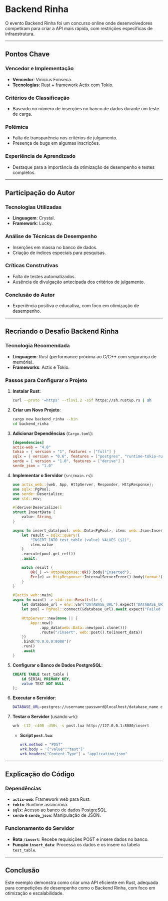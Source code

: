 # Backend Rinha

O evento Backend Rinha foi um concurso online onde desenvolvedores competiram para criar a API mais rápida, com restrições específicas de infraestrutura.

---

## Pontos Chave

### Vencedor e Implementação

- **Vencedor**: Vinicius Fonseca.
- **Tecnologias**: Rust + framework Actix com Tokio.

### Critérios de Classificação

- Baseado no número de inserções no banco de dados durante um teste de carga.

### Polêmica

- Falta de transparência nos critérios de julgamento.
- Presença de bugs em algumas inscrições.

### Experiência de Aprendizado

- Destaque para a importância da otimização de desempenho e testes completos.

---

## Participação do Autor

### Tecnologias Utilizadas

- **Linguagem**: Crystal.
- **Framework**: Lucky.

### Análise de Técnicas de Desempenho

- Inserções em massa no banco de dados.
- Criação de índices especiais para pesquisas.

### Críticas Construtivas

- Falta de testes automatizados.
- Ausência de divulgação antecipada dos critérios de julgamento.

### Conclusão do Autor

- Experiência positiva e educativa, com foco em otimização de desempenho.

---

## Recriando o Desafio Backend Rinha

### Tecnologia Recomendada

- **Linguagem**: Rust (performance próxima ao C/C++ com segurança de memória).
- **Frameworks**: Actix e Tokio.

### Passos para Configurar o Projeto

1. **Instalar Rust**:

   ```bash
   curl --proto '=https' --tlsv1.2 -sSf https://sh.rustup.rs | sh
   ```

2. **Criar um Novo Projeto**:

   ```bash
   cargo new backend_rinha --bin
   cd backend_rinha
   ```

3. **Adicionar Dependências** (`Cargo.toml`):

   ```toml
   [dependencies]
   actix-web = "4.0"
   tokio = { version = "1", features = ["full"] }
   sqlx = { version = "0.6", features = ["postgres", "runtime-tokio-rustls"] }
   serde = { version = "1.0", features = ["derive"] }
   serde_json = "1.0"
   ```

4. **Implementar o Servidor** (`src/main.rs`):

   ```rust
   use actix_web::{web, App, HttpServer, Responder, HttpResponse};
   use sqlx::PgPool;
   use serde::Deserialize;
   use std::env;

   #[derive(Deserialize)]
   struct InsertData {
       value: String,
   }

   async fn insert_data(pool: web::Data<PgPool>, item: web::Json<InsertData>) -> impl Responder {
       let result = sqlx::query!(
           "INSERT INTO test_table (value) VALUES ($1)",
           item.value
       )
       .execute(pool.get_ref())
       .await;

       match result {
           Ok(_) => HttpResponse::Ok().body("Inserted"),
           Err(e) => HttpResponse::InternalServerError().body(format!("Error: {:?}", e)),
       }
   }

   #[actix_web::main]
   async fn main() -> std::io::Result<()> {
       let database_url = env::var("DATABASE_URL").expect("DATABASE_URL must be set");
       let pool = PgPool::connect(&database_url).await.expect("Failed to create pool");

       HttpServer::new(move || {
           App::new()
               .app_data(web::Data::new(pool.clone()))
               .route("/insert", web::post().to(insert_data))
       })
       .bind("0.0.0.0:8080")?
       .run()
       .await
   }
   ```

5. **Configurar o Banco de Dados PostgreSQL**:

   ```sql
   CREATE TABLE test_table (
       id SERIAL PRIMARY KEY,
       value TEXT NOT NULL
   );
   ```

6. **Executar o Servidor**:

   ```bash
   DATABASE_URL=postgres://username:password@localhost/database_name cargo run
   ```

7. **Testar o Servidor** (usando `wrk`):
   ```bash
   wrk -t12 -c400 -d30s -s post.lua http://127.0.0.1:8080/insert
   ```
   - **Script `post.lua`**:
     ```lua
     wrk.method = "POST"
     wrk.body = '{"value":"test"}'
     wrk.headers["Content-Type"] = "application/json"
     ```

---

## Explicação do Código

### Dependências

- **`actix-web`**: Framework web para Rust.
- **`tokio`**: Runtime assíncrona.
- **`sqlx`**: Acesso ao banco de dados PostgreSQL.
- **`serde` e `serde_json`**: Manipulação de JSON.

### Funcionamento do Servidor

- **Rota `/insert`**: Recebe requisições POST e insere dados no banco.
- **Função `insert_data`**: Processa os dados e os insere na tabela `test_table`.

---

## Conclusão

Este exemplo demonstra como criar uma API eficiente em Rust, adequada para competições de desempenho como o Backend Rinha, com foco em otimização e escalabilidade.
